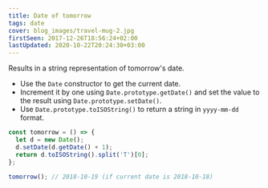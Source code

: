 ```yaml
---
title: Date of tomorrow
tags: date
cover: blog_images/travel-mug-2.jpg
firstSeen: 2017-12-26T18:56:24+02:00
lastUpdated: 2020-10-22T20:24:30+03:00
---
```


Results in a string representation of tomorrow's date.

- Use the `Date` constructor to get the current date.
- Increment it by one using `Date.prototype.getDate()` and set the value to the result using `Date.prototype.setDate()`.
- Use `Date.prototype.toISOString()` to return a string in `yyyy-mm-dd` format.

```js
const tomorrow = () => {
  let d = new Date();
  d.setDate(d.getDate() + 1);
  return d.toISOString().split('T')[0];
};
```

```js
tomorrow(); // 2018-10-19 (if current date is 2018-10-18)
```
